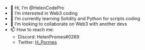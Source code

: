 - 👋 Hi, I’m @HelenCodePro
- 👀 I’m interested in Web3 coding
- 🌱 I’m currently learning Solidity and Python for scripts coding
- 💞️ I’m looking to collaborate on Web3 with another devs
- 📫 How to reach me:
  - Discord: HelenPromes#0269
  - Twitter: [H_Pormes](https://twitter.com/H_Pormes)

<!---
HelenCodePro/HelenCodePro is a ✨ special ✨ repository because its `README.md` (this file) appears on your GitHub profile.
You can click the Preview link to take a look at your changes.
--->
